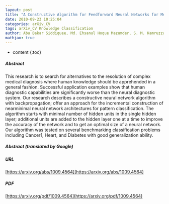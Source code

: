 ```yaml
---
layout: post
title: "A Constructive Algorithm for Feedforward Neural Networks for Medical Diagnostic Reasoning"
date: 2010-09-23 10:25:04
categories: arXiv_CV
tags: arXiv_CV Knowledge Classification
author: Abu Bakar Siddiquee, Md. Ehsanul Hoque Mazumder, S. M. Kamruzzaman
mathjax: true
---
```


* content
{:toc}

##### Abstract
This research is to search for alternatives to the resolution of complex medical diagnosis where human knowledge should be apprehended in a general fashion. Successful application examples show that human diagnostic capabilities are significantly worse than the neural diagnostic system. Our research describes a constructive neural network algorithm with backpropagation; offer an approach for the incremental construction of nearminimal neural network architectures for pattern classification. The algorithm starts with minimal number of hidden units in the single hidden layer; additional units are added to the hidden layer one at a time to improve the accuracy of the network and to get an optimal size of a neural network. Our algorithm was tested on several benchmarking classification problems including Cancer1, Heart, and Diabetes with good generalization ability.

##### Abstract (translated by Google)


##### URL
[https://arxiv.org/abs/1009.4564](https://arxiv.org/abs/1009.4564)

##### PDF
[https://arxiv.org/pdf/1009.4564](https://arxiv.org/pdf/1009.4564)

